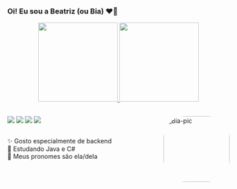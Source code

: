 ### Oi! Eu sou a Beatriz (ou Bia) ❤️‍🔥

<div align="center">
  <a href="https://github.com/biacanale">
  <img height="180em" src="https://github-readme-stats.vercel.app/api?username=biacanale&show_icons=true&theme=dracula&include_all_commits=true&count_private=true"/>
  <img height="180em" src="https://github-readme-stats.vercel.app/api/top-langs/?username=biacanale&layout=compact&langs_count=7&theme=dracula"/>
</div>

##
  
  <div>
     <a href="https://instagram.com/biacanale" target="_blank"><img src="https://img.shields.io/badge/-Instagram-%23E4405F?style=for-the-badge&logo=instagram&logoColor=white" target="_blank"></a>
    <a href = "mailto:biacanale@gmail.com"><img src="https://img.shields.io/badge/-Gmail-%23333?style=for-the-badge&logo=gmail&logoColor=white" target="_blank"></a>
    <a href="https://www.linkedin.com/in/ana-beatriz-canale-braz/" target="_blank"><img src="https://img.shields.io/badge/-LinkedIn-%230077B5?style=for-the-badge&logo=linkedin&logoColor=white" target="_blank"></a> 
     <a href = "https://www.facebook.com/biacanale/" target="_blank"><img src="https://img.shields.io/badge/Facebook-1877F2?style=for-the-badge&logo=facebook&logoColor=white" target="_blank"></a>
<img align="right" alt="Bia-pic" height="150" style="border-radius:50px;" src="https://media.discordapp.net/attachments/709665027463970897/936438233863184384/Webp.net-gifmaker.gif">
</div>
  
  ##
  
  ✨ Gosto especialmente de backend  
  🌟 Estudando Java e C#  
  💫 Meus pronomes são ela/dela





